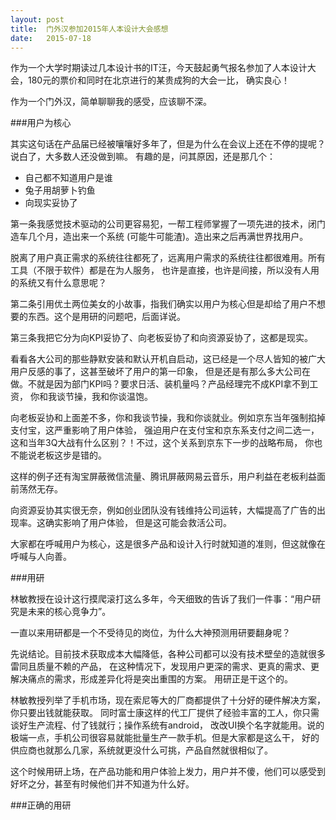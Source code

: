 ```yaml
---
layout: post
title:  门外汉参加2015年人本设计大会感想
date:   2015-07-18
---
```


作为一个大学时期读过几本设计书的IT汪，今天鼓起勇气报名参加了人本设计大会，180元的票价和同时在北京进行的某贵成狗的大会一比，
确实良心！

作为一个门外汉，简单聊聊我的感受，应该聊不深。

###用户为核心

其实这句话在产品届已经被嚷嚷好多年了，但是为什么在会议上还在不停的提呢？说白了，大多数人还没做到嘛。
有趣的是，问其原因，还是那几个：

* 自己都不知道用户是谁
* 兔子用胡萝卜钓鱼
* 向现实妥协了

第一条我感觉技术驱动的公司更容易犯，一帮工程师掌握了一项先进的技术，闭门造车几个月，造出来一个系统
(可能牛可能渣)。造出来之后再满世界找用户。

脱离了用户真正需求的系统往往都死了，远离用户需求的系统往往都很难用。所有工具（不限于软件）都是在为人服务，
也许是直接，也许是间接，所以没有人用的系统又有什么意思呢？

第二条引用优土两位美女的小故事，指我们确实以用户为核心但是却给了用户不想要的东西。这个是用研的问题吧，后面详说。

第三条我把它分为向KPI妥协了、向老板妥协了和向资源妥协了，这都是现实。

看看各大公司的那些静默安装和默认开机自启动，这已经是一个尽人皆知的被广大用户反感的事了，这甚至破坏了用户的第一印象，
但是还是有那么多大公司在做。不就是因为部门KPI吗？要求日活、装机量吗？产品经理完不成KPI拿不到工资，
你和我谈节操，我和你谈温饱。

向老板妥协和上面差不多，你和我谈节操，我和你谈就业。例如京东当年强制掐掉支付宝，这严重影响了用户体验，
强迫用户在支付宝和京东系支付之间二选一，这和当年3Q大战有什么区别？！不过，这个关系到京东下一步的战略布局，
你也不能说老板这步是错的。

这样的例子还有淘宝屏蔽微信流量、腾讯屏蔽网易云音乐，用户利益在老板利益面前荡然无存。

向资源妥协其实很无奈，例如创业团队没有钱维持公司运转，大幅提高了广告的出现率。这确实影响了用户体验，
但是这可能会救活公司。

大家都在呼喊用户为核心，这是很多产品和设计入行时就知道的准则，但这就像在呼喊与人向善。

###用研

林敏教授在设计这行摸爬滚打这么多年，今天细致的告诉了我们一件事：“用户研究是未来的核心竞争力”。

一直以来用研都是一个不受待见的岗位，为什么大神预测用研要翻身呢？

先说结论。目前技术获取成本大幅降低，各种公司都可以没有技术壁垒的造就很多雷同且质量不赖的产品，
在这种情况下，发现用户更深的需求、更真的需求、更解决痛点的需求，形成差异化将是突出重围的方案。
用研正是干这个的。

林敏教授列举了手机市场，现在索尼等大的厂商都提供了十分好的硬件解决方案，你只要出钱就能获取。
同时富士康这样的代工厂提供了经验丰富的工人，你只需谈好生产流程、付了钱就行；操作系统有android，
改改UI换个名字就能用。说的极端一点，手机公司很容易就能批量生产一款手机。但是大家都是这么干，
好的供应商也就那么几家，系统就更没什么可挑，产品自然就很相似了。

这个时候用研上场，在产品功能和用户体验上发力，用户并不傻，他们可以感受到好坏之分，甚至有时候他们并不知道为什么好。

###正确的用研
